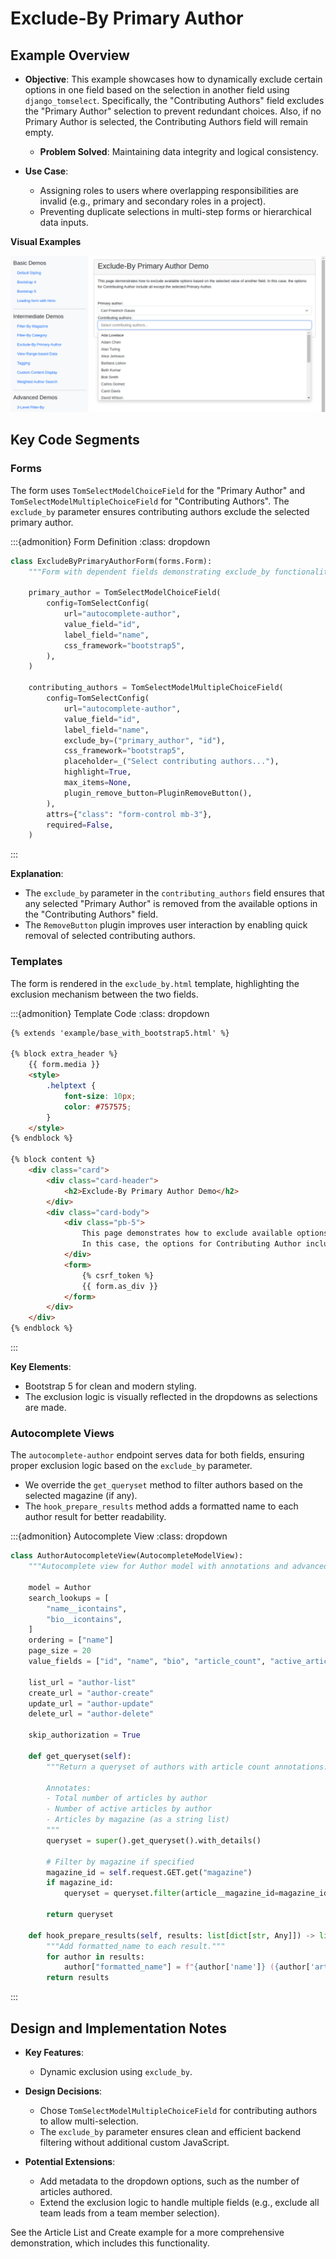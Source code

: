 # Exclude-By Primary Author

## Example Overview

- **Objective**: This example showcases how to dynamically exclude certain options in one field based on the selection in another field using `django_tomselect`. Specifically, the "Contributing Authors" field excludes the "Primary Author" selection to prevent redundant choices. Also, if no Primary Author is selected, the Contributing Authors field will remain empty.
  - **Problem Solved**: Maintaining data integrity and logical consistency.

- **Use Case**:
  - Assigning roles to users where overlapping responsibilities are invalid (e.g., primary and secondary roles in a project).
  - Preventing duplicate selections in multi-step forms or hierarchical data inputs.

**Visual Examples**

![Screenshot: Exclude-By Primary Author](https://raw.githubusercontent.com/OmenApps/django-tomselect/refs/heads/main/docs/images/exclude-by-primary-author.png)


## Key Code Segments

### Forms
The form uses `TomSelectModelChoiceField` for the "Primary Author" and `TomSelectModelMultipleChoiceField` for "Contributing Authors". The `exclude_by` parameter ensures contributing authors exclude the selected primary author.

:::{admonition} Form Definition
:class: dropdown

```python
class ExcludeByPrimaryAuthorForm(forms.Form):
    """Form with dependent fields demonstrating exclude_by functionality."""

    primary_author = TomSelectModelChoiceField(
        config=TomSelectConfig(
            url="autocomplete-author",
            value_field="id",
            label_field="name",
            css_framework="bootstrap5",
        ),
    )

    contributing_authors = TomSelectModelMultipleChoiceField(
        config=TomSelectConfig(
            url="autocomplete-author",
            value_field="id",
            label_field="name",
            exclude_by=("primary_author", "id"),
            css_framework="bootstrap5",
            placeholder=_("Select contributing authors..."),
            highlight=True,
            max_items=None,
            plugin_remove_button=PluginRemoveButton(),
        ),
        attrs={"class": "form-control mb-3"},
        required=False,
    )
```
:::

**Explanation**:
- The `exclude_by` parameter in the `contributing_authors` field ensures that any selected "Primary Author" is removed from the available options in the "Contributing Authors" field.
- The `RemoveButton` plugin improves user interaction by enabling quick removal of selected contributing authors.

### Templates
The form is rendered in the `exclude_by.html` template, highlighting the exclusion mechanism between the two fields.

:::{admonition} Template Code
:class: dropdown

```html
{% extends 'example/base_with_bootstrap5.html' %}

{% block extra_header %}
    {{ form.media }}
    <style>
        .helptext {
            font-size: 10px;
            color: #757575;
        }
    </style>
{% endblock %}

{% block content %}
    <div class="card">
        <div class="card-header">
            <h2>Exclude-By Primary Author Demo</h2>
        </div>
        <div class="card-body">
            <div class="pb-5">
                This page demonstrates how to exclude available options based on the selected value of another field.
                In this case, the options for Contributing Author include all except the selected Primary Author.
            </div>
            <form>
                {% csrf_token %}
                {{ form.as_div }}
            </form>
        </div>
    </div>
{% endblock %}
```
:::

**Key Elements**:
- Bootstrap 5 for clean and modern styling.
- The exclusion logic is visually reflected in the dropdowns as selections are made.

### Autocomplete Views
The `autocomplete-author` endpoint serves data for both fields, ensuring proper exclusion logic based on the `exclude_by` parameter.

- We override the `get_queryset` method to filter authors based on the selected magazine (if any).
- The `hook_prepare_results` method adds a formatted name to each author result for better readability.

:::{admonition} Autocomplete View
:class: dropdown

```python
class AuthorAutocompleteView(AutocompleteModelView):
    """Autocomplete view for Author model with annotations and advanced searching."""

    model = Author
    search_lookups = [
        "name__icontains",
        "bio__icontains",
    ]
    ordering = ["name"]
    page_size = 20
    value_fields = ["id", "name", "bio", "article_count", "active_articles"]

    list_url = "author-list"
    create_url = "author-create"
    update_url = "author-update"
    delete_url = "author-delete"

    skip_authorization = True

    def get_queryset(self):
        """Return a queryset of authors with article count annotations.

        Annotates:
        - Total number of articles by author
        - Number of active articles by author
        - Articles by magazine (as a string list)
        """
        queryset = super().get_queryset().with_details()

        # Filter by magazine if specified
        magazine_id = self.request.GET.get("magazine")
        if magazine_id:
            queryset = queryset.filter(article__magazine_id=magazine_id)

        return queryset

    def hook_prepare_results(self, results: list[dict[str, Any]]) -> list[dict[str, Any]]:
        """Add formatted_name to each result."""
        for author in results:
            author["formatted_name"] = f"{author['name']} ({author['article_count']} articles)"
        return results
```
:::

## Design and Implementation Notes

- **Key Features**:
  - Dynamic exclusion using `exclude_by`.

- **Design Decisions**:
  - Chose `TomSelectModelMultipleChoiceField` for contributing authors to allow multi-selection.
  - The `exclude_by` parameter ensures clean and efficient backend filtering without additional custom JavaScript.

- **Potential Extensions**:
  - Add metadata to the dropdown options, such as the number of articles authored.
  - Extend the exclusion logic to handle multiple fields (e.g., exclude all team leads from a team member selection).

See the Article List and Create example for a more comprehensive demonstration, which includes this functionality.

